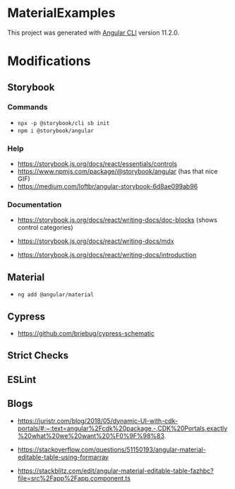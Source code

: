# MaterialExamples

This project was generated with [Angular CLI](https://github.com/angular/angular-cli) version 11.2.0.

# Modifications

## Storybook

### Commands

- `npx -p @storybook/cli sb init`
- `npm i @storybook/angular`

### Help

- https://storybook.js.org/docs/react/essentials/controls
- https://www.npmjs.com/package/@storybook/angular (has that nice GIF)
- https://medium.com/loftbr/angular-storybook-6d8ae099ab96

### Documentation

- https://storybook.js.org/docs/react/writing-docs/doc-blocks (shows control categories)

- https://storybook.js.org/docs/react/writing-docs/mdx

- https://storybook.js.org/docs/react/writing-docs/introduction

## Material

- `ng add @angular/material`

## Cypress

- https://github.com/briebug/cypress-schematic

## Strict Checks

## ESLint

## Blogs

- https://juristr.com/blog/2018/05/dynamic-UI-with-cdk-portals/#:~:text=angular%2Fcdk%20package.-,CDK%20Portals,exactly%20what%20we%20want%20%F0%9F%98%83.

- https://stackoverflow.com/questions/51150193/angular-material-editable-table-using-formarray
- https://stackblitz.com/edit/angular-material-editable-table-fazhbc?file=src%2Fapp%2Fapp.component.ts
